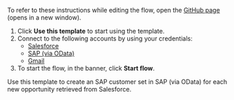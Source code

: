 To refer to these instructions while editing the flow, open the [GitHub page](https://github.com/ot4i/app-connect-templates/tree/main/resources/markdown/Create%20an%20SAP%20customer%20set%20in%20SAP%20via%20OData%20for%20each%20new%20opportunity%20retrieved%20from%20Salesforce_instructions.md) (opens in a new window).

1. Click **Use this template** to start using the template.
2. Connect to the following accounts by using your credentials:
   - [Salesforce](https://ibm.biz/ach2salesforce)
   - [SAP (via OData)](https://ibm.biz/acsapodata)
   - [Gmail](https://ibm.biz/acgmail)
3. To start the flow, in the banner, click **Start flow**.


Use this template to create an SAP customer set in SAP (via OData) for each new opportunity retrieved from Salesforce. 
